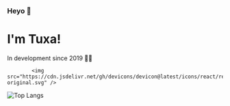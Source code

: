 ### Heyo 👋 
# I'm Tuxa!
In development since 2019 👨‍💻


            <img src="https://cdn.jsdelivr.net/gh/devicons/devicon@latest/icons/react/react-original.svg" />
          


![Top Langs](https://github-readme-stats.vercel.app/api/top-langs/?username=Tuxa4Life&layout=compact)
